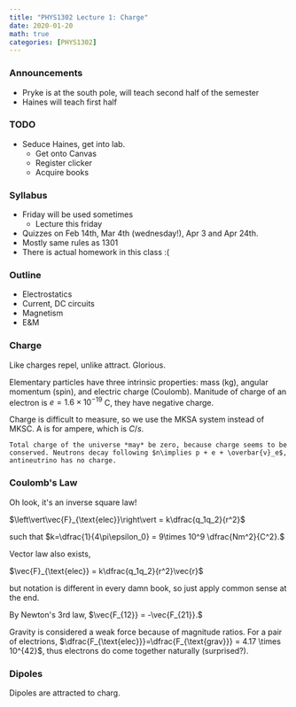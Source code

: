 ```yaml
---
title: "PHYS1302 Lecture 1: Charge"
date: 2020-01-20
math: true 
categories: [PHYS1302]
---
```


### Announcements

- Pryke is at the south pole, will teach second half of the semester
- Haines will teach first half

### TODO

- Seduce Haines, get into lab.
    - Get onto Canvas
    - Register clicker
    - Acquire books

### Syllabus

- Friday will be used sometimes
    - Lecture this friday
- Quizzes on Feb 14th, Mar 4th (wednesday!), Apr 3 and Apr 24th.
- Mostly same rules as 1301
- There is actual homework in this class :(

### Outline

- Electrostatics
- Current, DC circuits
- Magnetism
- E&M

### Charge

Like charges repel, unlike attract. Glorious.

Elementary particles have three intrinsic properties: mass (kg), angular momentum (spin), and electric charge (Coulomb). Manitude of charge of an electron is $e=1.6\times 10^{-19}$ C, they have negative charge.

Charge is difficult to measure, so we use the MKSA system instead of MKSC. A is for ampere, which is $C/s$.

    Total charge of the universe *may* be zero, because charge seems to be conserved. Neutrons decay following $n\implies p + e + \overbar{v}_e$, antineutrino has no charge.


### Coulomb's Law

Oh look, it's an inverse square law!

$\left\vert\vec{F}_{\text{elec}}\right\vert = k\dfrac{q_1q_2}{r^2}$

such that $k=\dfrac{1}{4\pi\epsilon_0} = 9\times 10^9 \dfrac{Nm^2}{C^2}.$

Vector law also exists, 

$\vec{F}_{\text{elec}} = k\dfrac{q_1q_2}{r^2}\vec{r}$

but notation is different in every damn book, so just apply common sense at the end.

By Newton's 3rd law, $\vec{F_{12}} = -\vec{F_{21}}.$

Gravity is considered a weak force because of magnitude ratios. For a pair of electrions, $\dfrac{F_{\text{elec}}}=\dfrac{F_{\text{grav}}} = 4.17 \times 10^{42}$, thus electrons do come together naturally (surprised?).

### Dipoles

Dipoles are attracted to charg.